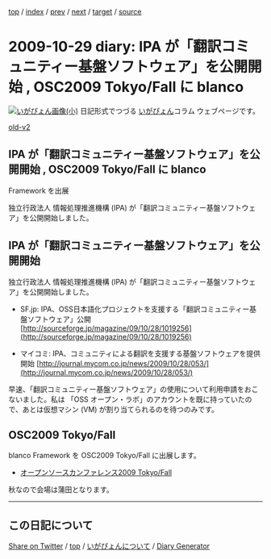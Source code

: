 [top](https://igapyon.github.io/diary/) 
 / [index](https://igapyon.github.io/diary/2009/index.html) 
 / [prev](https://igapyon.github.io/diary/2009/ig091025.html) 
 / [next](https://igapyon.github.io/diary/2009/ig091108.html) 
 / [target](https://igapyon.github.io/diary/2009/ig091029.html) 
 / [source](https://github.com/igapyon/diary/blob/gh-pages/2009/ig091029.html.src.md) 

2009-10-29 diary: IPA が「翻訳コミュニティー基盤ソフトウェア」を公開開始 , OSC2009 Tokyo/Fall に blanco
=====================================================================================================
[![いがぴょん画像(小)](https://igapyon.github.io/diary/images/iga200306s.jpg "いがぴょん")](https://igapyon.github.io/diary/memo/memoigapyon.html) 日記形式でつづる [いがぴょん](https://igapyon.github.io/diary/memo/memoigapyon.html)コラム ウェブページです。

[old-v2](ig091029-orig.html)

## IPA が「翻訳コミュニティー基盤ソフトウェア」を公開開始 , OSC2009 Tokyo/Fall に blanco
Framework を出展

独立行政法人 情報処理推進機構 (IPA) が「翻訳コミュニティー基盤ソフトウェア」を公開開始しました。


## IPA が「翻訳コミュニティー基盤ソフトウェア」を公開開始

独立行政法人 情報処理推進機構 (IPA) が「翻訳コミュニティー基盤ソフトウェア」を公開開始しました。

* SF.jp: IPA、OSS日本語化プロジェクトを支援する「翻訳コミュニティー基盤ソフトウェア」公開
  [http://sourceforge.jp/magazine/09/10/28/1019256](http://sourceforge.jp/magazine/09/10/28/1019256)
  
* マイコミ: IPA、コミュニティによる翻訳を支援する基盤ソフトウェアを提供開始
  [http://journal.mycom.co.jp/news/2009/10/28/053/](http://journal.mycom.co.jp/news/2009/10/28/053/)

早速、「翻訳コミュニティー基盤ソフトウェア」の使用について利用申請をおこないました。私は 「OSS オープン・ラボ」のアカウントを既に持っていたので、あとは仮想マシン (VM) が割り当てられるのを待つのみです。

## OSC2009 Tokyo/Fall

blanco Framework を OSC2009 Tokyo/Fall に出展します。

* [オープンソースカンファレンス2009 Tokyo/Fall](http://www.ospn.jp/osc2009-fall/)

秋なので会場は蒲田となります。

----------------------------------------------------------------------------------------------------

## この日記について

[Share on Twitter](https://twitter.com/intent/tweet?hashtags=igapyon%2Cdiary%2C%E3%81%84%E3%81%8C%E3%81%B4%E3%82%87%E3%82%93&text=IPA+%E3%81%8C%E3%80%8C%E7%BF%BB%E8%A8%B3%E3%82%B3%E3%83%9F%E3%83%A5%E3%83%8B%E3%83%86%E3%82%A3%E3%83%BC%E5%9F%BA%E7%9B%A4%E3%82%BD%E3%83%95%E3%83%88%E3%82%A6%E3%82%A7%E3%82%A2%E3%80%8D%E3%82%92%E5%85%AC%E9%96%8B%E9%96%8B%E5%A7%8B+%2C+OSC2009+Tokyo%2FFall+%E3%81%AB+blanco&url=https%3A%2F%2Figapyon.github.io%2Fdiary%2F2009%2Fig091029.html) / [top](https://igapyon.github.io/diary/) / [いがぴょんについて](https://igapyon.github.io/diary/memo/memoigapyon.html) / [Diary Generator](https://github.com/igapyon/igapyonv3)
